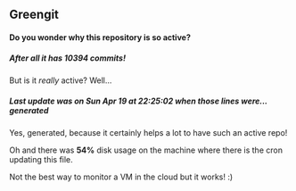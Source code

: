 ## Greengit

#### Do you wonder why this repository is so active?

##### After all it has 10394 commits!

But is it *really* active? Well...

##### Last update was on Sun Apr 19 at 22:25:02 when those lines were... generated

Yes, generated, because it certainly helps a lot to have such an active repo!

Oh and there was **54%** disk usage on the machine
where there is the cron updating this file.

Not the best way to monitor a VM in the cloud but it works! :)
